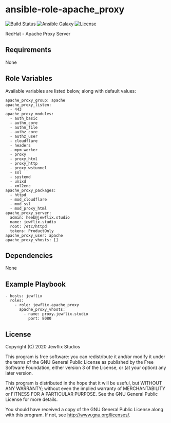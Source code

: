 # ansible-role-apache_proxy

[![Build Status](https://travis-ci.org/jewflix/ansible-role-apache_proxy.svg?branch=master)](https://travis-ci.org/jewflix/ansible-role-apache_proxy)
[![Ansible Galaxy](https://img.shields.io/badge/ansible--galaxy-apache_proxy-blue.svg?style=flat)](https://galaxy.ansible.com/jewflix/apache_proxy)
[![License](https://img.shields.io/badge/license-GPLv3-brightgreen.svg?style=flat)](COPYING)

RedHat - Apache Proxy Server

## Requirements

None

## Role Variables

Available variables are listed below, along with default values:

    apache_proxy_group: apache
    apache_proxy_listen:
      - 443
    apache_proxy_modules:
      - auth_basic
      - authn_core
      - authn_file
      - authz_core
      - authz_user
      - cloudflare
      - headers
      - mpm_worker
      - proxy
      - proxy_html
      - proxy_http
      - proxy_wstunnel
      - ssl
      - systemd
      - unixd
      - xml2enc
    apache_proxy_packages:
      - httpd
      - mod_cloudflare
      - mod_ssl
      - mod_proxy_html
    apache_proxy_server:
      admin: heeb@jewflix.studio
      name: jewflix.studio
      root: /etc/httpd
      tokens: ProductOnly
    apache_proxy_user: apache
    apache_proxy_vhosts: []

## Dependencies

None

## Example Playbook

    - hosts: jewflix
      roles:
        - role: jewflix.apache_proxy
          apache_proxy_vhosts:
            - name: proxy.jewflix.studio
              port: 8080

## License

Copyright (C) 2020 Jewflix Studios

This program is free software: you can redistribute it and/or modify
it under the terms of the GNU General Public License as published by
the Free Software Foundation, either version 3 of the License, or
(at your option) any later version.

This program is distributed in the hope that it will be useful,
but WITHOUT ANY WARRANTY; without even the implied warranty of
MERCHANTABILITY or FITNESS FOR A PARTICULAR PURPOSE. See the
GNU General Public License for more details.

You should have received a copy of the GNU General Public License
along with this program. If not, see <http://www.gnu.org/licenses/>.
